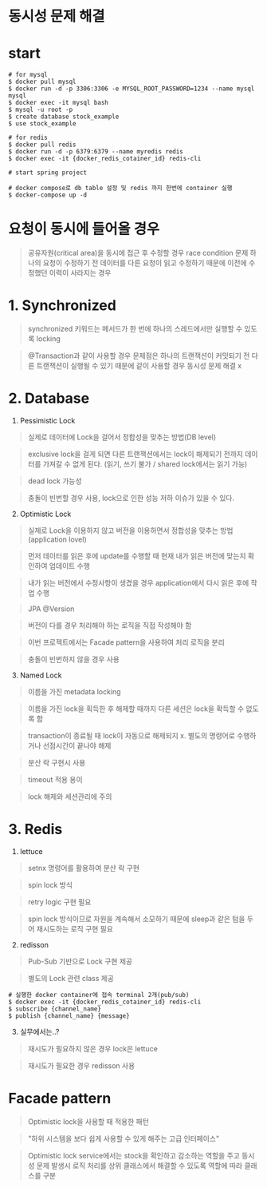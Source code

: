 동시성 문제 해결
===========

# start

```
# for mysql
$ docker pull mysql
$ docker run -d -p 3306:3306 -e MYSQL_ROOT_PASSWORD=1234 --name mysql mysql
$ docker exec -it mysql bash
$ mysql -u root -p
$ create database stock_example
$ use stock_example

# for redis
$ docker pull redis
$ docker run -d -p 6379:6379 --name myredis redis
$ docker exec -it {docker_redis_cotainer_id} redis-cli

# start spring project
```

```
# docker compose로 db table 설정 및 redis 까지 한번에 container 실행 
$ docker-compose up -d
```

# 요청이 동시에 들어올 경우

> 공유자원(critical area)을 동시에 접근 후 수정할 경우 race condition 문제
> 하나의 요청이 수정하기 전 데이터를 다른 요청이 읽고 수정하기 때문에 이전에 수정했던 이력이 사라지는 경우


# 1. Synchronized

> synchronized 키워드는 메서드가 한 번에 하나의 스레드에서만 실행할 수 있도록 locking

> @Transaction과 같이 사용할 경우 문제점은 하나의 트랜잭션이 커밋되기 전 다른 트랜잭션이 실행될 수 있기 때문에 같이 사용할 경우 동시성 문제 해결 x

# 2. Database

1. Pessimistic Lock
> 실제로 데이터에 Lock을 걸어서 정합성을 맞추는 방법(DB level)

> exclusive lock을 걸게 되면 다른 트랜잭션에서는 lock이 해제되기 전까지 데이터를 가져갈 수 없게 된다. (읽기, 쓰기 불가 / shared lock에서는 읽기 가능)

> dead lock 가능성

> 충돌이 빈번할 경우 사용, lock으로 인한 성능 저하 이슈가 있을 수 있다.

2. Optimistic Lock
> 실제로 Lock을 이용하지 않고 버전을 이용하면서 정합성을 맞추는 방법(application lovel)

> 먼저 데이터를 읽은 후에 update를 수행할 때 현재 내가 읽은 버전에 맞는지 확인하여 업데이트 수행

> 내가 읽는 버전에서 수정사항이 생겼을 경우 application에서 다시 읽은 후에 작업 수행 

> JPA @Version

> 버전이 다를 경우 처리해야 하는 로직을 직접 작성해야 함

> 이번 프로젝트에서는 Facade pattern을 사용하여 처리 로직을 분리

> 충돌이 빈번하지 않을 경우 사용

3. Named Lock
> 이름을 가진 metadata locking

> 이름을 가진 lock을 획득한 후 해제할 때까지 다른 세션은 lock을 확득할 수 없도록 함

> transaction이 종료될 때 lock이 자동으로 해제되지 x. 별도의 명령어로 수행하거나 선점시간이 끝나야 해제  

> 분산 락 구현시 사용 

> timeout 적용 용이 

> lock 해제와 세션관리에 주의

# 3. Redis

1. lettuce
> setnx 명령어를 활용하여 분산 락 구현

> spin lock 방식

> retry logic 구현 필요

> spin lock 방식이므로 자원을 계속해서 소모하기 때문에 sleep과 같은 텀을 두어 재시도하는 로직 구현 필요 

2. redisson
> Pub-Sub 기반으로 Lock 구현 제공 

> 별도의 Lock 관련 class 제공

```
# 실행한 docker container에 접속 terminal 2개(pub/sub)
$ docker exec -it {docker_redis_cotainer_id} redis-cli
$ subscribe {channel_name} 
$ publish {channel_name} {message}
```
3. 실무에서는..?
> 재시도가 필요하지 않은 경우 lock은 lettuce

> 재시도가 필요한 경우 redisson 사용 

# Facade pattern

> Optimistic lock을 사용할 때 적용한 패턴

> "하위 시스템을 보다 쉽게 사용할 수 있게 해주는 고급 인터페이스"

> Optimistic lock service에서는 stock을 확인하고 감소하는 역할을 주고 동시성 문제 발생시 로직 처리를 상위 클래스에서 해결할 수 있도록 역할에 따라 클래스를 구분
